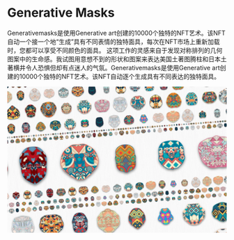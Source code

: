 # Generative Masks

Generativemasks是使用Generative art创建的10000个独特的NFT艺术。该NFT自动一个接一个地“生成”具有不同表情的独特面具，每次在NFT市场上重新加载时，您都可以享受不同颜色的面具。
这项工作的灵感来自于发现对称排列的几何图案中的生命感。我试图用意想不到的形状和图案来表达美国土著图腾柱和日本土著横井令人恐惧但却有点迷人的气氛。Generativemasks是使用Generative art创建的10000个独特的NFT艺术。该NFT自动逐个生成具有不同表达的独特面具。

![generativemasks-dapp-collectibles-ethereum-image1_92206258a081b4af4d1c70d1796b69f6](generativemasks-dapp-collectibles-ethereum-image1_92206258a081b4af4d1c70d1796b69f6.png)

